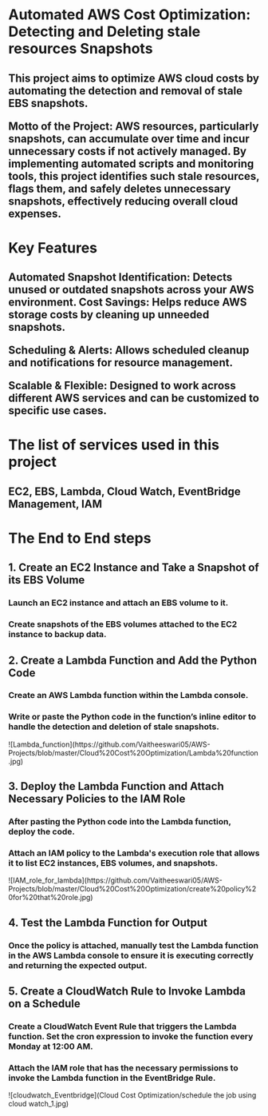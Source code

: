 <h1>Automated AWS Cost Optimization: Detecting and Deleting stale resources Snapshots</h1>
<h2>This project aims to optimize AWS cloud costs by automating the detection and removal of stale EBS snapshots. 
  
Motto of the Project:
AWS resources, particularly snapshots, can accumulate over time and incur unnecessary costs if not actively managed. By implementing automated scripts and monitoring tools, this project identifies such stale resources, flags them, and safely deletes unnecessary snapshots, effectively reducing overall cloud expenses.</h2>

<h1>Key Features</h1>

<h2>Automated Snapshot Identification: Detects unused or outdated snapshots across your AWS environment.
Cost Savings: Helps reduce AWS storage costs by cleaning up unneeded snapshots.

Scheduling & Alerts: Allows scheduled cleanup and notifications for resource management.

Scalable & Flexible: Designed to work across different AWS services and can be customized to specific use cases.</h2>

<h1>The list of services used in this project</h1>
<h2>EC2, EBS, Lambda, Cloud Watch, EventBridge Management, IAM </h2> 

<h1>The End to End steps</h1>
<h2>1. Create an EC2 Instance and Take a Snapshot of its EBS Volume</h2>
        <h3>Launch an EC2 instance and attach an EBS volume to it.</h3>
        <h3>Create snapshots of the EBS volumes attached to the EC2 instance to backup data.</h3>

<h2>2. Create a Lambda Function and Add the Python Code</h2>
        <h3>Create an AWS Lambda function within the Lambda console.</h3>
        <h3>Write or paste the Python code in the function’s inline editor to handle the detection and deletion of stale snapshots.</h3>
        ![Lambda_function](https://github.com/Vaitheeswari05/AWS-Projects/blob/master/Cloud%20Cost%20Optimization/Lambda%20function.jpg)

<h2>3. Deploy the Lambda Function and Attach Necessary Policies to the IAM Role</h2>
        <h3>After pasting the Python code into the Lambda function, deploy the code.</h3>
        <h3>Attach an IAM policy to the Lambda's execution role that allows it to list EC2 instances, EBS volumes, and snapshots.</h3>
        ![IAM_role_for_lambda](https://github.com/Vaitheeswari05/AWS-Projects/blob/master/Cloud%20Cost%20Optimization/create%20policy%20for%20that%20role.jpg)

<h2>4. Test the Lambda Function for Output
        <h3>Once the policy is attached, manually test the Lambda function in the AWS Lambda console to ensure it is executing correctly and returning the expected output.</h3>
</h2>
<h2>5. Create a CloudWatch Rule to Invoke Lambda on a Schedule</h2>
        <h3>Create a CloudWatch Event Rule that triggers the Lambda function. Set the cron expression to invoke the function every Monday at 12:00 AM.</h3>
        <h3>Attach the IAM role that has the necessary permissions to invoke the Lambda function in the EventBridge Rule.</h3>
![cloudwatch_Eventbridge](Cloud Cost Optimization/schedule the job using cloud watch_1.jpg)
